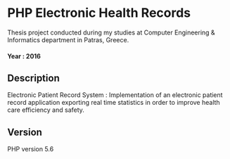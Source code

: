 # PHP Electronic Health Records

Thesis project conducted during my studies at Computer Engineering & Informatics department in Patras, Greece.
#### Year : 2016

## Description

Electronic Patient Record System : Implementation of an electronic patient record application exporting real time statistics in order to improve health care efficiency and safety.

## Version
PHP version 5.6





